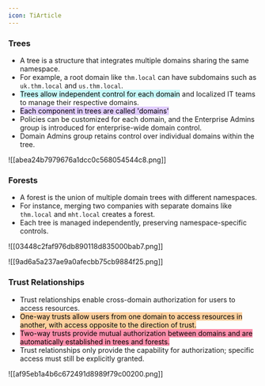 ```yaml
---
icon: TiArticle
---
```

### Trees

- A tree is a structure that integrates multiple domains sharing the same namespace.
- For example, a root domain like `thm.local` can have subdomains such as `uk.thm.local` and `us.thm.local`.
- <mark style="background: #ABF7F7A6;">Trees allow independent control for each domain</mark> and localized IT teams to manage their respective domains.
- <mark style="background: #D2B3FFA6;">Each component in trees are called 'domains'</mark>
- Policies can be customized for each domain, and the Enterprise Admins group is introduced for enterprise-wide domain control.
- Domain Admins group retains control over individual domains within the tree.

![[abea24b7979676a1dcc0c568054544c8.png]]
### Forests

- A forest is the union of multiple domain trees with different namespaces.
- For instance, merging two companies with separate domains like `thm.local` and `mht.local` creates a forest.
- Each tree is managed independently, preserving namespace-specific controls.

![[03448c2faf976db890118d835000bab7.png]]

![[9ad6a5a237ae9a0afecbb75cb9884f25.png]]
### Trust Relationships

- Trust relationships enable cross-domain authorization for users to access resources.
- <mark style="background: #FFB86CA6;">One-way trusts allow users from one domain to access resources in another, with access opposite to the direction of trust.</mark>
- <mark style="background: #FF5582A6;">Two-way trusts provide mutual authorization between domains and are automatically established in trees and forests.</mark>
- Trust relationships only provide the capability for authorization; specific access must still be explicitly granted.

![[af95eb1a4b6c672491d8989f79c00200.png]]